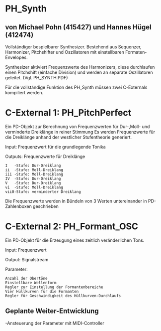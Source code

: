 # PH_Synth   
## von Michael Pohn (415427) und Hannes Hügel (412474)
Vollständiger bespielbarer Synthesizer. Bestehend aus Sequenzer, Harmonizer, Pitchshifter und Oszillatoren mit einstellbaren Formaten-Envelopes.

Synthesizer aktiviert Frequenzwerte des Harmonizers, diese durchlaufen einen Pitchshift (einfache Division) und werden an separate Oszillatoren geleitet.
(Vgl. PH_SYNTH.PDF)

Für die vollständige Funktion des PH_Synth müssen zwei C-Externals kompiliert werden.

# C-External 1: PH_PitchPerfect
  Ein PD-Objekt zur Berechnung von Frequenzwerten für Dur-,Moll- und verminderte Dreiklänge in reiner Stimmung
  Es werden Frequenzwerte für die Dreiklänge anhand der westlicher Stufentheorie generiert.
  
  Input: Frequenzwert für die grundlegende Tonika
  
  Outputs: Frequenzwerte für Dreiklänge
  
    I   -Stufe: Dur-Dreiklang
    ii  -Stufe: Moll-Dreiklang
    iii -Stufe: Moll-Dreiklang
    IV  -Stufe: Dur-Dreiklang
    V   -Stufe: Dur-Dreiklang
    vi  -Stufe: Moll-Dreiklang
    vii0-Stufe: verminderter Dreiklang
  
  Die Frequenzwerte werden in Bündeln von 3 Werten untereinander in PD-Zahlenboxen geschrieben
  
# C-External 2: PH_Formant_OSC

Ein PD-Objekt für die Erzeugung eines zeitlich veränderlichen Tons.

Input: Frequenzwert

Output: Signalstream

  Parameter:
  
    Anzahl der Obertöne 
    Einstellbare Wellenform
    Regler zur Einstellung der Formantenbereiche
    Vier Hüllkurven für die Formanten
    Regler für Geschwindigkeit des Hüllkurven-Durchlaufs
      
## Geplante Weiter-Entwicklung
-Ansteuerung der Parameter mit MIDI-Controller
